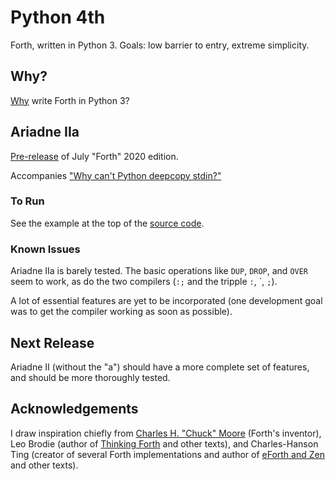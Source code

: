 # Python 4th

Forth, written in Python 3. Goals: low barrier to entry, extreme simplicity.

## Why?

[Why](https://github.com/dmparrishphd/Python4th/blob/master/Doc/Why/why.MD) write Forth in Python 3?

## Ariadne IIa

[Pre-release](https://github.com/dmparrishphd/Python4th/tree/master/2a) of July "Forth" 2020 edition.

Accompanies ["Why can't Python deepcopy stdin?"](https://stackoverflow.com/questions/62373655/why-cant-python-deepcopy-stdin)

### To Run

See the example at the top of the [source code](https://github.com/dmparrishphd/Python4th/blob/master/2a/ariadne2a.py).

### Known Issues

Ariadne IIa is barely tested. The basic operations like `DUP`, `DROP`, and `OVER` seem to work, as do the two compilers (`:;` and the tripple `:`, \`, `;`).

A lot of essential features are yet to be incorporated (one development goal was to get the compiler working as soon as possible).

## Next Release

Ariadne II (without the "a") should have a more complete set of features, and should be more thoroughly tested.

## Acknowledgements

I draw inspiration chiefly from [Charles H. "Chuck" Moore](https://www.youtube.com/watch?v=tb0_V7Tc5MU) (Forth's inventor), Leo Brodie (author of [Thinking Forth](http://thinking-forth.sourceforge.net/) and other texts), and Charles-Hanson Ting (creator of several Forth implementations and author of [eForth and Zen](https://www.amazon.com/eForth-Zen-32-bit-86eForth-Visual-ebook/dp/B06VXR1TX3/) and other texts).
